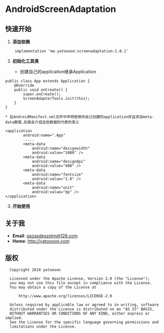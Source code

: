 # AndroidScreenAdaptation
## 快速开始
1. **添加依赖**
 
    ``` implementation 'me.yatoooon:screenadaptation:1.0.1'```

2. **初始化工具类**

   * 创建自己的application继承Application
``` 
public class App extends Application {
    @Override
    public void onCreate() {
        super.onCreate();
        ScreenAdapterTools.init(this);
    }
}
```
    * 在AndroidManifest.xml文件中声明使用你自己创建的application并且添加meta-data数据,后面会介绍这些数据的代表的意义
```
<application
        android:name=".App"
        .....
	    <meta-data
            android:name="designwidth"
            android:value="1080" />  
        <meta-data
            android:name="designdpi"
            android:value="480" />
        <meta-data
            android:name="fontsize"
            android:value="1.0" />
        <meta-data
            android:name="unit"
            android:value="dp" />
</application>	
```
3. **开始使用**

   
## 关于我
* **Email**: <qazasdeszplm@126.com>  
* **Home**: <http://yatoooon.com>

## 版权
 ``` 
   Copyright 2018 yatoooon

   Licensed under the Apache License, Version 2.0 (the "License");
   you may not use this file except in compliance with the License.
   You may obtain a copy of the License at

       http://www.apache.org/licenses/LICENSE-2.0

   Unless required by applicable law or agreed to in writing, software
   distributed under the License is distributed on an "AS IS" BASIS,
   WITHOUT WARRANTIES OR CONDITIONS OF ANY KIND, either express or implied.
   See the License for the specific language governing permissions and
   limitations under the License.
 ``` 
